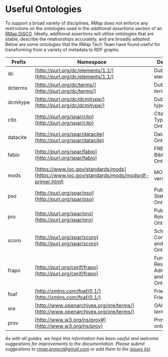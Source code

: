# Useful Ontologies

To support a broad variety of disciplines, RMap does not enforce any restrictions on the ontologies used in the  _additional assertions_  section of an  [RMap DiSCO](../api/disco-media-type.md). Ideally, additional assertions will utilize ontologies that are stable, describe the relationships accurately, and are broadly adopted. Below are some ontologies that the RMap Tech Team have found useful for transforming from a variety of metadata to RDF graphs.

| Prefix |  Namespace | Description |
|--------|------------|-------------|
| dc | [http://purl.org/dc/elements/1.1/](http://purl.org/dc/elements/1.1/) | Dublin Core elements |
| dcterms | [http://purl.org/dc/terms/](http://purl.org/dc/terms/) | Dublin Core terms |
| dcmitype | [http://purl.org/dc/dcmitype/](http://purl.org/dc/dcmitype/) | Dublin Core types | 
| cito | [http://purl.org/spar/cito](http://purl.org/spar/cito) | Citation Typing Ontology |
| datacite | [http://purl.org/spar/datacite](http://purl.org/spar/datacite) | DataCite Ontology |
| fabio | [http://purl.org/spar/fabio](http://purl.org/spar/fabio) | FRBR-aligned Bibliographic Ontology |
| mods | [https://www.loc.gov/standards/mods](https://www.loc.gov/standards/mods/modsrdf-primer.html) | MODS (RDF version) |
| pso | [http://purl.org/spar/pso](http://purl.org/spar/pso) | Publishing Status Ontology |
| pro | [http://purl.org/spar/pro](http://purl.org/spar/pro) | Publishing Roles Ontology |
| scoro | [http://purl.org/spar/scoro](http://purl.org/spar/scoro) | Scholarly Contributions and Roles Ontology |
| frapo | [http://purl.org/cerif/frapo](http://purl.org/cerif/frapo) | Funding, Research Administration and Projects Ontology | 
| foaf | [http://xmlns.com/foaf/0.1/](http://xmlns.com/foaf/0.1/) | Friend of a Friend |
| ore | [http://www.openarchives.org/ore/terms/](http://www.openarchives.org/ore/terms/) | OAI-ORE terms |
| prov | [http://www.w3.org/ns/prov#](http://www.w3.org/ns/prov) | Provenance ontology |


_As with all guides, we hope this information has been useful and welcome suggestions for improvements to the documentation. Please submit suggestions to rmap.project@gmail.com or add them to the [issues list](https://github.com/rmap-project/rmap-documentation/issues)._